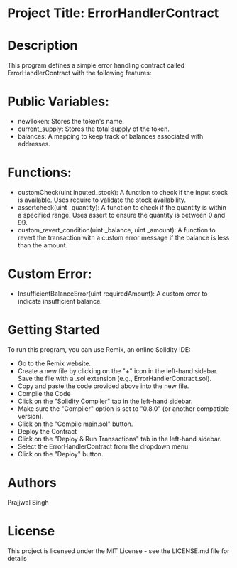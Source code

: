 # Project Title: ErrorHandlerContract
# Description
This program defines a simple error handling contract called ErrorHandlerContract with the following features:

# Public Variables:

* newToken: Stores the token's name.
* current_supply: Stores the total supply of the token.
* balances: A mapping to keep track of balances associated with addresses.
 # Functions:

* customCheck(uint inputed_stock): A function to check if the input stock is available. Uses require to validate the stock availability.
* assertcheck(uint _quantity): A function to check if the quantity is within a specified range. Uses assert to ensure the quantity is between 0 and 99.
* custom_revert_condition(uint _balance, uint _amount): A function to revert the transaction with a custom error message if the balance is less than the amount.
# Custom Error:

* InsufficientBalanceError(uint requiredAmount): A custom error to indicate insufficient balance.
# Getting Started
To run this program, you can use Remix, an online Solidity IDE:

* Go to the Remix website.
* Create a new file by clicking on the "+" icon in the left-hand sidebar. Save the file with a .sol extension (e.g., ErrorHandlerContract.sol).
* Copy and paste the code provided above into the new file.
* Compile the Code
* Click on the "Solidity Compiler" tab in the left-hand sidebar.
* Make sure the "Compiler" option is set to "0.8.0" (or another compatible version).
* Click on the "Compile main.sol" button.
* Deploy the Contract
* Click on the "Deploy & Run Transactions" tab in the left-hand sidebar.
* Select the ErrorHandlerContract from the dropdown menu.
* Click on the "Deploy" button.
# Authors
Prajjwal Singh
# License
This project is licensed under the MIT License - see the LICENSE.md file for details
